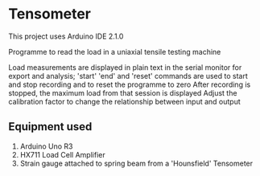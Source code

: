 # Tensometer

This project uses Arduino IDE 2.1.0

Programme to read the load in a uniaxial tensile testing machine

Load measurements are displayed in plain text in the serial monitor for export and analysis;
'start' 'end' and 'reset' commands are used to start and stop recording and to reset the programme to zero
After recording is stopped, the maximum load from that session is displayed
Adjust the calibration factor to change the relationship between input and output

## Equipment used
1. Arduino Uno R3
2. HX711 Load Cell Amplifier
3. Strain gauge attached to spring beam from a 'Hounsfield' Tensometer
